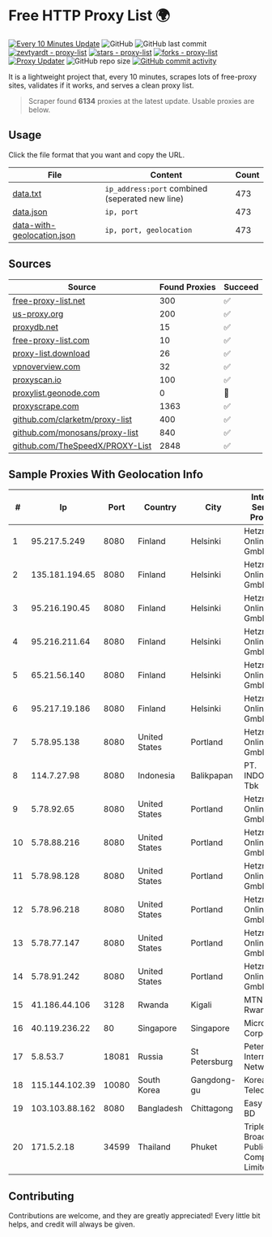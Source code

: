 
# Free HTTP Proxy List 🌍

[![Every 10 Minutes Update](https://github.com/mertguvencli/http-proxy-list/actions/workflows/main.yml/badge.svg?branch=main)](https://github.com/mertguvencli/http-proxy-list/actions/workflows/main.yml)
![GitHub](https://img.shields.io/github/license/mertguvencli/http-proxy-list)
![GitHub last commit](https://img.shields.io/github/last-commit/mertguvencli/http-proxy-list)
[![zevtyardt - proxy-list](https://img.shields.io/static/v1?label=zevtyardt&message=proxy-list&color=blue&logo=github)](https://github.com/zevtyardt/proxy-list "Go to GitHub repo")
[![stars - proxy-list](https://img.shields.io/github/stars/zevtyardt/proxy-list?style=social)](https://github.com/zevtyardt/proxy-list)
[![forks - proxy-list](https://img.shields.io/github/forks/zevtyardt/proxy-list?style=social)](https://github.com/zevtyardt/proxy-list)
[![Proxy Updater](https://github.com/zevtyardt/proxy-list/workflows/Proxy%20Updater/badge.svg)](https://github.com/zevtyardt/proxy-list/actions?query=workflow:"Proxy+Updater")
![GitHub repo size](https://img.shields.io/github/repo-size/zevtyardt/proxy-list)
[![GitHub commit activity](https://img.shields.io/github/commit-activity/m/zevtyardt/proxy-list?logo=commits)](https://github.com/zevtyardt/proxy-list/commits/main)

It is a lightweight project that, every 10 minutes, scrapes lots of free-proxy sites, validates if it works, and serves a clean proxy list.

> Scraper found **6134** proxies at the latest update. Usable proxies are below.

## Usage

Click the file format that you want and copy the URL.

|File|Content|Count|
|----|-------|-----|
|[data.txt](https://raw.githubusercontent.com/mertguvencli/http-proxy-list/main/proxy-list/data.txt)|`ip_address:port` combined (seperated new line)|473|
|[data.json](https://raw.githubusercontent.com/mertguvencli/http-proxy-list/main/proxy-list/data.json)|`ip, port`|473|
|[data-with-geolocation.json](https://raw.githubusercontent.com/mertguvencli/http-proxy-list/main/proxy-list/data-with-geolocation.json)|`ip, port, geolocation`|473|

## Sources

|Source|Found Proxies|Succeed|
|------|-------------|-------|
|[free-proxy-list.net](https://free-proxy-list.net)|300|✅|
|[us-proxy.org](https://www.us-proxy.org)|200|✅|
|[proxydb.net](http://proxydb.net)|15|✅|
|[free-proxy-list.com](https://free-proxy-list.com/?page=&port=&type%5B%5D=http&type%5B%5D=https&up_time=0&search=Search)|10|✅|
|[proxy-list.download](https://www.proxy-list.download/HTTP)|26|✅|
|[vpnoverview.com](https://vpnoverview.com/privacy/anonymous-browsing/free-proxy-servers)|32|✅|
|[proxyscan.io](https://www.proxyscan.io)|100|✅|
|[proxylist.geonode.com](https://proxylist.geonode.com/api/proxy-list?limit=300&page=1&sort_by=lastChecked&sort_type=desc&protocols=http,https)|0|🚫|
|[proxyscrape.com](https://api.proxyscrape.com/v2/?request=displayproxies&protocol=http&timeout=10000&country=all&ssl=all&anonymity=all)|1363|✅|
|[github.com/clarketm/proxy-list](https://raw.githubusercontent.com/clarketm/proxy-list/master/proxy-list-raw.txt)|400|✅|
|[github.com/monosans/proxy-list](https://raw.githubusercontent.com/monosans/proxy-list/main/proxies/http.txt)|840|✅|
|[github.com/TheSpeedX/PROXY-List](https://raw.githubusercontent.com/TheSpeedX/PROXY-List/master/http.txt)|2848|✅|


## Sample Proxies With Geolocation Info

|#|Ip|Port|Country|City|Internet Service Provider|
|-|--|----|-------|----|-------------------------|
|1|95.217.5.249|8080|Finland|Helsinki|Hetzner Online GmbH|
|2|135.181.194.65|8080|Finland|Helsinki|Hetzner Online GmbH|
|3|95.216.190.45|8080|Finland|Helsinki|Hetzner Online GmbH|
|4|95.216.211.64|8080|Finland|Helsinki|Hetzner Online GmbH|
|5|65.21.56.140|8080|Finland|Helsinki|Hetzner Online GmbH|
|6|95.217.19.186|8080|Finland|Helsinki|Hetzner Online GmbH|
|7|5.78.95.138|8080|United States|Portland|Hetzner Online GmbH|
|8|114.7.27.98|8080|Indonesia|Balikpapan|PT. INDOSAT Tbk|
|9|5.78.92.65|8080|United States|Portland|Hetzner Online GmbH|
|10|5.78.88.216|8080|United States|Portland|Hetzner Online GmbH|
|11|5.78.98.128|8080|United States|Portland|Hetzner Online GmbH|
|12|5.78.96.218|8080|United States|Portland|Hetzner Online GmbH|
|13|5.78.77.147|8080|United States|Portland|Hetzner Online GmbH|
|14|5.78.91.242|8080|United States|Portland|Hetzner Online GmbH|
|15|41.186.44.106|3128|Rwanda|Kigali|MTN Rwandacell|
|16|40.119.236.22|80|Singapore|Singapore|Microsoft Corporation|
|17|5.8.53.7|18081|Russia|St Petersburg|Petersburg Internet Network ltd|
|18|115.144.102.39|10080|South Korea|Gangdong-gu|Korea Telecom|
|19|103.103.88.162|8080|Bangladesh|Chittagong|Easy Net - BD|
|20|171.5.2.18|34599|Thailand|Phuket|Triple T Broadband Public Company Limited|



## Contributing

Contributions are welcome, and they are greatly appreciated! Every
little bit helps, and credit will always be given.

